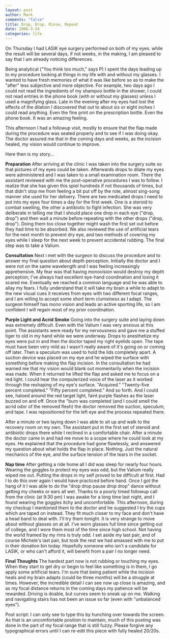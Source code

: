 ```yaml
--- 
layout: post
author: Mark
comments: "false"
title: Drop, Drop, Rinse, Repeat
date: 2006-3-24
categories: life
---
```

On Thursday I had LASIK eye surgery performed on both of my eyes. while the result will be several days, if not weeks, in the making, I am pleased to say that I am already noticing differences.

Being analytical ("You think too much," says P) I spent the days leading up to my procedure looking at things in my life with and without my glasses. I wanted to have fresh memories of what it was like before so as to make the "after" less subjective and more objective. For example, two days ago I could not read the ingredients of my shampoo bottle in the shower, I could not read entries in the phone book (with or without my glasses) unless I used a magnifying glass. Late in the evening after my eyes had lost the effects of the dilation I discovered that out to about six or eight inches I could read anything. Even the fine print on the prescription bottle. Even the phone book. It was an amazing feeling.

This afternoon I had a followup visit, mostly to ensure that the flap made during the procedure was seated properly and to see if I was doing okay. The doctor assured me that in the coming days and weeks, as the incision healed, my vision would continue to improve.

Here then is my story...

<strong>Preparation</strong>
After arriving at the clinic I was taken into the surgery suite so that pictures of my eyes could be taken. Afterwards drops to dilate my eyes were administered and I was taken to a small examination room. There the assistant reviewed with me the post-operative procedures I was to follow. I realize that she has given this spiel hundreds if not thousands of times, but that didn't stop me from feeling a bit put off by the rote, almost sing-song manner she used for her delivery. There are two medicated drops I need to put into my eyes four times a day for the first week. One is a steroid to combat swelling, the other a antibiotic to fight infection. She was very deliberate in telling me that I should place one drop in each eye ("drop, drop") and then wait a minute before repeating with the other drops ("drop, drop"). Doing them too close together might wash the first set out before they had time to be absorbed. We also reviewed the use of artificial tears for the next month to prevent dry eye, and two methods of covering my eyes while I sleep for the next week to prevent accidental rubbing. The final step was to take a Valium.

<strong>Consultation</strong>
Next i met with the surgeon to discuss the procedure and to answer my final question about depth perception. Initially the doctor and I were not on the same wavelength and I was feeling increasingly apprehensive. My fear was that having monovision would destroy my depth perception; I've always had excellent eye-hand coordination and losing it scared me. Eventually we reached a common language and he was able to allay my fears. I fully understand that it will take my brain a while to adapt to the new visual cues it receives from eyes with two different focal ranges, and I am willing to accept some short term clumsiness as I adapt. The surgeon himself has mono vision and leads an active sporting life, so I am confident I will regain most of my prior coordination.

<strong>Purple Light and Acrid Smoke</strong>
Going into the surgery suite and laying down was extremely difficult. Even with the Valium I was very anxious at this point. The assistants were ready for my nervousness and gave me a stuffed tiger to old in my hand while we were underway. Drops to anesthetize my eyes were put in and then the doctor taped my right eyelids open. The tape must have been very mild as I wasn't really aware of it's going on or coming off later. Then a speculum was used to hold the lids completely apart. A suction device was placed on my eye and he wiped the surface with something before making the flap incision. In the consultation he had warned me that my vision would blank out momentarily when the incision was made. When it returned he lifted the flap and asked me to focus on a red light. I could hear the computerized voice of the laser as it worked through the reshaping of my eye's surface. "Acquired." "Twenty-five percent completed." "Fifty percent completed." And so forth. And I could see, haloed around the red target light, faint purple flashes as the laser buzzed on and off. Once the "burn was completed (and I could smell the acrid odor of the removed flesh) the doctor removed the suction, speculum, and tape. I was repositioned for the left eye and the process repeated there.

After a minute or two laying down I was able to sit up and walk to the recovery room on my own. The assistant put in the first set of steroid and antibiotic drops there while I reclined in a comfortable chair. After a minute the doctor came in and had me move to a scope where he could look at my eyes. He explained that the procedure had gone flawlessly, and answered my question about what holds the flap in place. Nothing. Just the natural mechanics of the eye, and the surface tension of the tears in the socket.

<strong>Nap time</strong>
After getting a ride home all I did was sleep for nearly four hours. Wearing the goggles to protect my eyes was odd, but the Valium really wiped me out. Putting the drops in my self proved to be difficult at first. Had I to do this over again I would have practiced before hand. Once I got the hang of it I was able to do the "drop drop pause drop drop" dance without getting my cheeks or ears all wet. Thanks to a poorly timed followup call from the clinic (at 9:30 pm) I was awake for a long time last night, and I found wearing the goggles itchy and uncomfortable. This afternoon, during my checkup I mentioned them to the doctor and he suggested I try the cups which are taped on instead. They fit much closer to my face and don't have a head band to deal with. I'll try them tonight.
<the>It is very strange to move about without glasses on at all. I've worn glasses full time since getting out of college, and I wore them most of the time since high school. Not having the world framed by my rims is truly odd. I set aside my last pair, and of course Michele's last pair, but took the rest we had amassed with me to put in their donation bin today. Hopefully someone who isn't a candidate for LASIK, or who can't afford it, will benefit from a pair I no longer need.</the>

<strong>Final Thoughts</strong>
The hardest part now is not rubbing or touching my eyes. When they start to get dry or begin to feel like something is in them, I go apply some artificial tears. I'm sure that being patient while the incision heals and my brain adapts (could be three months) will be a struggle at times. However, the incredible detail I can see now up close is amazing, and as my focal distance returns in the coming days my patience will be rewarded. Driving is doable, but curves seem to sneak up on me. Walking and navigating stairs has not been an issue so far (even with "unbalanced eyes").

Post script: I can only see to type this by hunching over towards the screen. As that is an uncomfortable position to maintain, much of this posting was done in the part of my focal range that is still fuzzy. Please forgive any typographical errors until I can re-edit this piece with fully healed 20/20s.
